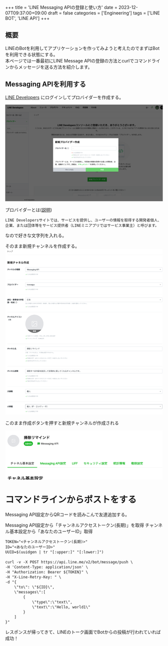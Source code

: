 +++
title = 'LINE Messaging APIの登録と使い方'
date = 2023-12-07T09:37:00+09:00
draft = false
categories = ['Engineering']
tags = ['LINE BOT', 'LINE API']
+++

## 概要
LINEのBotを利用してアプリケーションを作ってみようと考えたのでまずはBotを利用できる状態にする。  
本ページでは一番最初にLINE Message APIの登録の方法とcurlでコマンドラインからメッセージを送る方法を紹介します。

## Messaging APIを利用する
[LINE Developers](https://developers.line.biz/console/) にログインしてプロバイダーを作成する。

![img-002-001.png](img-002-001.png)

プロバイダーとは([説明](https://developers.line.biz/ja/docs/line-developers-console/overview/#provider))
```
LINE Developersサイトでは、サービスを提供し、ユーザーの情報を取得する開発者個人、
企業、または団体等をサービス提供者（LINEミニアプリではサービス事業主）と呼びます。
```

なので好きな文字列を入れる。

そのまま新規チャンネルを作成する。
![img-002-002.png](img-002-002.png)

このまま作成ボタンを押すと新規チャンネルが作成される

![img-002-003.png](img-002-003.png)

# コマンドラインからポストをする
Messaging API設定からQRコードを読みこんで友達追加する。

Messaging API設定から「チャンネルアクセストークン(長期)」を取得
チャンネル基本設定から「あなたのユーザーID」取得


```shell
TOKEN="<チャンネルアクセストークン(長期)>"
ID="<あなたのユーザーID>"
UUID=$(uuidgen | tr "[:upper:]" "[:lower:]")

curl -v -X POST https://api.line.me/v2/bot/message/push \
-H 'Content-Type: application/json' \
-H "Authorization: Bearer ${TOKEN}" \
-H "X-Line-Retry-Key: " \
-d "{
    \"to\": \"${ID}\",
    \"messages\":[
        {
            \"type\":\"text\",
            \"text\":\"Hello, world1\"
        }
    ]
}"
```

レスポンスが帰ってきて、LINEのトーク画面でBotからの投稿が行われていれば成功！